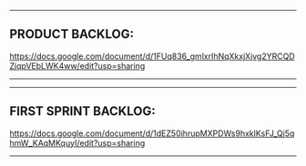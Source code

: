 *****
  ## PRODUCT BACKLOG:
  https://docs.google.com/document/d/1FUq836_gmlxrIhNqXkxjXjvg2YRCQDZjqpVEbLWK4ww/edit?usp=sharing
*****

*****
  ## FIRST SPRINT BACKLOG:
  https://docs.google.com/document/d/1dEZ50ihrupMXPDWs9hxklKsFJ_Qj5qhmW_KAqMKquyI/edit?usp=sharing
*****
